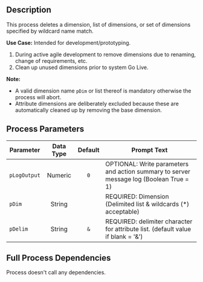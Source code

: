 ## Description
   
 This process deletes a dimension, list of dimensions, or set of dimensions specified by wildcard name match.  
     
**Use Case:**    Intended for development/prototyping.  
 1. During active agile development to remove dimensions due to renaming, change of requirements, etc.  
 2. Clean up unused dimensions prior to system Go Live.  
     
**Note:**  
    
 * A valid dimension name `pDim` or list thereof is mandatory otherwise the process will abort.  
 * Attribute dimensions are deliberately excluded because these are automatically cleaned up by removing the base dimension.  
## Process Parameters
  
|Parameter|Data Type|Default|Prompt Text|
  |---|:-:|:-:|---|
  |`pLogOutput`|Numeric|`0`|OPTIONAL: Write parameters and action summary to server message log (Boolean True = 1)|
  |`pDim`|String||REQUIRED: Dimension (Delimited list & wildcards (*) acceptable)|
  |`pDelim`|String|`&`|REQUIRED: delimiter character for attribute list. (default value if blank = '&')|
  ## Full Process Dependencies
Process doesn't call any dependencies.  
